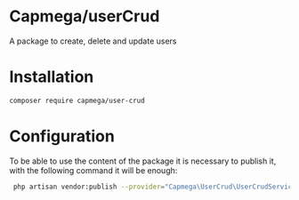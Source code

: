 # Capmega/userCrud
A package to create, delete and update users

# Installation
   ```sh
   composer require capmega/user-crud
   ```
# Configuration
To be able to use the content of the package it is necessary to publish it, with the following command it will be enough:
  ```sh
   php artisan vendor:publish --provider="Capmega\UserCrud\UserCrudServiceProvider" --tag=users-crud --force
   ```


